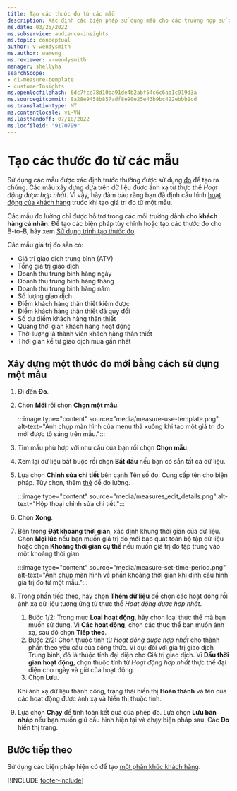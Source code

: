 ```yaml
---
title: Tạo các thước đo từ các mẫu
description: Xác định các biện pháp sử dụng mẫu cho các trường hợp sử dụng phổ biến.
ms.date: 03/25/2022
ms.subservice: audience-insights
ms.topic: conceptual
author: v-wendysmith
ms.author: wameng
ms.reviewer: v-wendysmith
manager: shellyha
searchScope:
- ci-measure-template
- customerInsights
ms.openlocfilehash: 6dc7fce78d10ba91de4b2abf54c6c6ab1c919d3a
ms.sourcegitcommit: 8a28e9458b857adf8e90e25e43b9bc422ebbb2cd
ms.translationtype: MT
ms.contentlocale: vi-VN
ms.lasthandoff: 07/18/2022
ms.locfileid: "9170799"
---
```

# <a name="create-measures-from-templates"></a>Tạo các thước đo từ các mẫu

Sử dụng các mẫu được xác định trước thường được sử dụng [đo](measures.md) để tạo ra chúng. Các mẫu xây dựng dựa trên dữ liệu được ánh xạ từ thực thể *Hoạt động được hợp nhất*. Vì vậy, hãy đảm bảo rằng bạn đã định cấu hình [hoạt động của khách hàng](activities.md) trước khi tạo giá trị đo từ một mẫu.

Các mẫu đo lường chỉ được hỗ trợ trong các môi trường dành cho **khách hàng cá nhân**. Để tạo các biện pháp tùy chỉnh hoặc tạo các thước đo cho B-to-B, hãy xem [Sử dụng trình tạo thước đo](measure-builder.md).

Các mẫu giá trị đo sẵn có:
- Giá trị giao dịch trung bình (ATV)
- Tổng giá trị giao dịch
- Doanh thu trung bình hàng ngày
- Doanh thu trung bình hàng tháng
- Doanh thu trung bình hàng năm
- Số lượng giao dịch
- Điểm khách hàng thân thiết kiếm được
- Điểm khách hàng thân thiết đã quy đổi
- Số dư điểm khách hàng thân thiết
- Quãng thời gian khách hàng hoạt động
- Thời lượng là thành viên khách hàng thân thiết
- Thời gian kể từ giao dịch mua gần nhất

## <a name="build-a-new-measure-using-a-template"></a>Xây dựng một thước đo mới bằng cách sử dụng một mẫu

1. Đi đến **Đo**.

1. Chọn **Mới** rồi chọn **Chọn một mẫu**.

   :::image type="content" source="media/measure-use-template.png" alt-text="Ảnh chụp màn hình của menu thả xuống khi tạo một giá trị đo mới được tô sáng trên mẫu.":::

1. Tìm mẫu phù hợp với nhu cầu của bạn rồi chọn **Chọn mẫu**.

1. Xem lại dữ liệu bắt buộc rồi chọn **Bắt đầu** nếu bạn có sẵn tất cả dữ liệu.

1. Lựa chọn **Chỉnh sửa chi tiết** bên cạnh Tên số đo. Cung cấp tên cho biện pháp. Tùy chọn, thêm [thẻ](work-with-tags-columns.md#manage-tags) để đo lường.

   :::image type="content" source="media/measures_edit_details.png" alt-text="Hộp thoại chỉnh sửa chi tiết.":::

1. Chọn **Xong**.

1. Bên trong **Đặt khoảng thời gian**, xác định khung thời gian của dữ liệu. Chọn **Mọi lúc** nếu bạn muốn giá trị đo mới bao quát toàn bộ tập dữ liệu hoặc chọn **Khoảng thời gian cụ thể** nếu muốn giá trị đo tập trung vào một khoảng thời gian.

   :::image type="content" source="media/measure-set-time-period.png" alt-text="Ảnh chụp màn hình về phần khoảng thời gian khi định cấu hình giá trị đo từ một mẫu.":::

1. Trong phần tiếp theo, hãy chọn **Thêm dữ liệu** để chọn các hoạt động rồi ánh xạ dữ liệu tương ứng từ thực thể *Hoạt động được hợp nhất*.

    1. Bước 1/2: Trong mục **Loại hoạt động**, hãy chọn loại thực thể mà bạn muốn sử dụng. Vì **Các hoạt động**, chọn các thực thể bạn muốn ánh xạ, sau đó chọn **Tiếp theo**.
    1. Bước 2/2: Chọn thuộc tính từ *Hoạt động được hợp nhất* cho thành phần theo yêu cầu của công thức. Ví dụ: đối với giá trị giao dịch Trung bình, đó là thuộc tính đại diện cho Giá trị giao dịch. Vì **Dấu thời gian hoạt động**, chọn thuộc tính từ *Hoạt động hợp nhất* thực thể đại diện cho ngày và giờ của hoạt động.
    1. Chọn **Lưu.**

    Khi ánh xạ dữ liệu thành công, trạng thái hiển thị **Hoàn thành** và tên của các hoạt động được ánh xạ và hiển thị thuộc tính.

1. Lựa chọn **Chạy** để tính toán kết quả của phép đo. Lựa chọn **Lưu bản nháp** nếu bạn muốn giữ cấu hình hiện tại và chạy biện pháp sau. Các **Đo** hiển thị trang.

## <a name="next-step"></a>Bước tiếp theo

Sử dụng các biện pháp hiện có để tạo [một phân khúc khách hàng](segments.md).

[!INCLUDE [footer-include](includes/footer-banner.md)]
